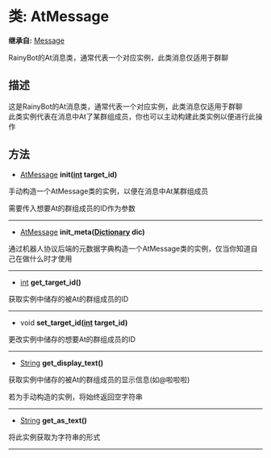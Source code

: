 # 类: AtMessage  
  
**继承自:** [Message](Message.md)  
  
RainyBot的At消息类，通常代表一个对应实例，此类消息仅适用于群聊  
  
## 描述  
  
这是RainyBot的At消息类，通常代表一个对应实例，此类消息仅适用于群聊   
此类实例代表在消息中At了某群组成员，你也可以主动构建此类实例以便进行此操作  
  
## 方法 
  
- [AtMessage](AtMessage.md) **init([int](https://docs.godotengine.org/en/latest/classes/class_int.html) target_id)**  
  
手动构造一个AtMessage类的实例，以便在消息中At某群组成员   
  
需要传入想要At的群组成员的ID作为参数  
  
---  
  
- [AtMessage](AtMessage.md) **init_meta([Dictionary](https://docs.godotengine.org/en/latest/classes/class_dictionary.html) dic)**  
  
通过机器人协议后端的元数据字典构造一个AtMessage类的实例，仅当你知道自己在做什么时才使用  
  
---  
  
- [int](https://docs.godotengine.org/en/latest/classes/class_int.html) **get_target_id()**  
  
获取实例中储存的被At的群组成员的ID  
  
---  
  
- void **set_target_id([int](https://docs.godotengine.org/en/latest/classes/class_int.html) target_id)**  
  
更改实例中储存的想要At的群组成员的ID  
  
---  
  
- [String](https://docs.godotengine.org/en/latest/classes/class_string.html) **get_display_text()**  
  
获取实例中储存的被At的群组成员的显示信息(如@啦啦啦)   
  
若为手动构造的实例，将始终返回空字符串  
  
---  
  
- [String](https://docs.godotengine.org/en/latest/classes/class_string.html) **get_as_text()**  
  
将此实例获取为字符串的形式  
  
---  
  

